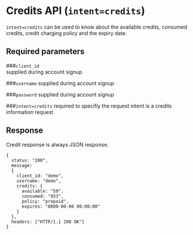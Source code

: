 # Credits API (`intent=credits`)
`intent=credits` can be used to know about the available credits, consumed credits, credit charging policy and the expiry date.

## Required parameters

###`client_id`  
    supplied during account signup  

###`username`
    supplied during account signup  

###`password`
    supplied during account signup  

###`intent=credits`
    required to specifiy the request intent is a credits information request

## Response

Credit response is always JSON response.
    
    {
      status: "200",
      message: 
      {
        client_id: "demo",
        username: "demo",
        credits: {
          available: "59",
          consumed: "933",
          policy: "prepaid",
          expires: "0000-00-00 00:00:00"
        }
      },
      headers: ["HTTP/1.1 200 OK"]
    }